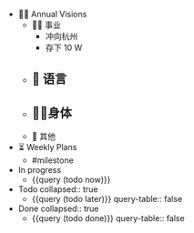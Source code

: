 - 🏳‍🌈 Annual Visions
	- 👨‍🔧 事业
		- 冲向杭州
		- 存下 10 W
	- 🧿 语言
		-
	- 🤸‍♂️身体
		-
	- 🎈 其他
- ⏳ Weekly Plans
	- #milestone
- In progress
	- {{query (todo now)}}
- Todo
  collapsed:: true
	- {{query (todo later)}}
	  query-table:: false
- Done
  collapsed:: true
	- {{query (todo done)}}
	  query-table:: false